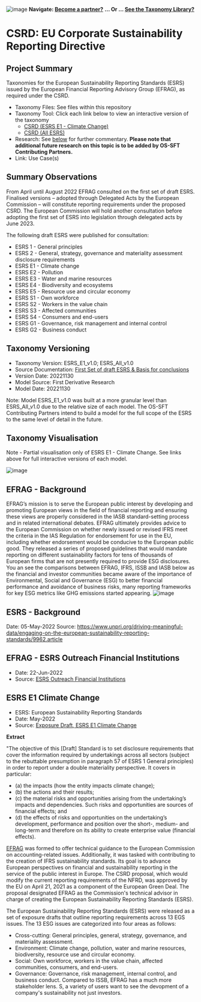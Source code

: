 ![image](https://user-images.githubusercontent.com/112073913/188821900-0c411acf-fbdd-4163-adc9-3ba4e2be78df.png)
**Navigate: [Become a partner?](https://github.com/OS-SFT/06-COLLABORATORS-PARTNERS)**
**... Or ... [See the Taxonomy Library?](https://github.com/orgs/OS-SFT/projects/2)**

# CSRD: EU Corporate Sustainability Reporting Directive

## Project Summary

Taxonomies for the European Sustainability Reporting Standards (ESRS) issued by the European Financial Reporting Advisory Group (EFRAG), as required under the CSRD.
- Taxonomy Files: See files within this repository
- Taxonomy Tool: Click each link below to view an interactive version of the taxonomy
  - [CSRD (ESRS E1 - Climate Change)](https://os-sft.solidatus.com/viewer/share/4Jvp250AtNnFtMSBDS5YxIozzjp9pVpe)
  - [CSRD (All ESRS)](https://os-sft.solidatus.com/viewer/share/qfro9MzUQ53DUiBRx8PKeZu46kP3Va1C)
- Research: See [below](https://github.com/OS-SFT/Taxonomy-Mappings-Library/tree/main/Single%20Taxonomies/EFRAG%20-%20ESRS%20E1#efrag---detailed-research-esrs-e1-climate-change) for further commentary. **Please note that additional future research on this topic is to be added by OS-SFT Contributing Partners.**
- Link: Use Case(s)

## Summary Observations

From April until August 2022 EFRAG consulted on the first set of draft ESRS. Finalised versions – adopted through Delegated Acts by the European Commission – will constitute reporting requirements under the proposed CSRD. The European Commission will hold another consultation before adopting the first set of ESRS into legislation through delegated acts by June 2023.

The following draft ESRS were published for consultation:

- ESRS 1 - General principles
- ESRS 2 - General, strategy, governance and materiality assessment disclosure requirements
- ESRS E1 - Climate change
- ESRS E2 - Pollution
- ESRS E3 - Water and marine resources
- ESRS E4 - Biodiversity and ecosystems
- ESRS E5 - Resource use and circular economy
- ESRS S1 - Own workforce
- ESRS S2 - Workers in the value chain
- ESRS S3 - Affected communities
- ESRS S4 - Consumers and end-users
- ESRS G1 - Governance, risk management and internal control
- ESRS G2 - Business conduct

## Taxonomy Versioning

- Taxonomy Version: ESRS_E1_v1.0; ESRS_All_v1.0
- Source Documentation: [First Set of draft ESRS & Basis for conclusions](https://www.efrag.org/lab6#subtitle4)
- Version Date: 20221130
- Model Source: First Derivative Research
- Model Date: 20221130

Note: Model ESRS_E1_v1.0 was built at a more granular level than ESRS_All_v1.0 due to the relative size of each model. The OS-SFT Contributing Partners intend to build a model for the full scope of the ESRS to the same level of detail in the future.

## Taxonomy Visualisation 

Note - Partial visualisation only of ESRS E1 - Climate Change. See links above for full interactive versions of each model.

![image](https://github.com/OS-SFT/Taxonomy-Mappings-Library/assets/112079442/0fcaa2c6-e40b-4013-8922-2b32d506826c)

## EFRAG - Background

EFRAG’s mission is to serve the European public interest by developing and promoting European views in the field of financial reporting and ensuring these views are properly considered in the IASB standard-setting process and in related international debates. EFRAG ultimately provides advice to the European Commission on whether newly issued or revised IFRS meet the criteria in the IAS Regulation for endorsement for use in the EU, including whether endorsement would be conducive to the European public good. They released a series of proposed guidelines that would mandate reporting on different sustainability factors for tens of thousands of European firms that are not presently required to provide ESG disclosures. You an see the comparisons between EFRAG, IFRS, ISSB and IASB below as the financial and investor communities became aware of the importance of Environmental, Social and Governance (ESG) to better financial performance and avoidance of business risks, many reporting frameworks for key ESG metrics like GHG emissions started appearing.
![image](https://user-images.githubusercontent.com/112077283/192562244-101ad9ac-7ab5-4d79-bd92-7d4b896364bb.png)

## ESRS - Background

Date: 05-May-2022
Source: https://www.unpri.org/driving-meaningful-data/engaging-on-the-european-sustainability-reporting-standards/9962.article

## EFRAG - ESRS Outreach Financial Institutions

- Date: 22-Jun-2022
- Source: [ESRS Outreach Financial Institutions](https://www.efrag.org/Assets/Download?assetUrl=%2Fsites%2Fwebpublishing%2FSiteAssets%2FFinancial%2520Institutions%2520slides.pdf)

## ESRS E1 Climate Change

- ESRS: European Sustainability Reporting Standards
- Date: May-2022
- Source: [Exposure Draft, ESRS E1 Climate Change](https://www.efrag.org/Assets/Download?assetUrl=%2Fsites%2Fwebpublishing%2FSiteAssets%2FBC%2520E1%2520Climate%2520final.pdf)

**Extract**

"The objective of this [Draft] Standard is to set disclosure requirements that cover the information required by undertakings across all sectors (subject to the
rebuttable presumption in paragraph 57 of ESRS 1 General principles) in order to report under a double materiality perspective. It covers in particular:

- (a) the impacts (how the entity impacts climate change);
- (b) the actions and their results;
- (c) the material risks and opportunities arising from the undertaking’s impacts and dependencies. Such risks and opportunities are sources of financial
effects; and
- (d) the effects of risks and opportunities on the undertaking’s development, performance and position over the short-, medium- and long-term and therefore on its ability to create enterprise value (financial effects). 


[EFRAG](https://www.efrag.org/Assets/Download?assetUrl=%2Fsites%2Fwebpublishing%2FSiteAssets%2FED_ESRS_2.pdf) was formed to offer technical guidance to the European Commission on accounting-related issues. Additionally, it was tasked with contributing to the creation of IFRS sustainability standards. Its goal is to advance European perspectives on financial and sustainability reporting in the service of the public interest in Europe. The CSRD proposal, which would modify the current reporting requirements of the NFRD, was approved by the EU on April 21, 2021 as a component of the European Green Deal. The proposal designated EFRAG as the Commission's technical advisor in charge of creating the European Sustainability Reporting Standards (ESRS).

The European Sustainability Reporting Standards (ESRS) were released as a set of exposure drafts that outline reporting requirements across 13 EGS issues. The 13 ESG issues are categorized into four areas as follows:

* Cross-cutting: General principles, general, strategy, governance, and materiality assessment.
* Environment: Climate change, pollution, water and marine resources, biodiversity, resource use and circular economy.
* Social: Own workforce, workers in the value chain, affected communities, consumers, and end-users.
* Governance: Governance, risk management, internal control, and business conduct.
Compared to ISSB, EFRAG has a much more stakeholder lens. S, a variety of users want to see the devopment of a company's sustainability not just investors. 


